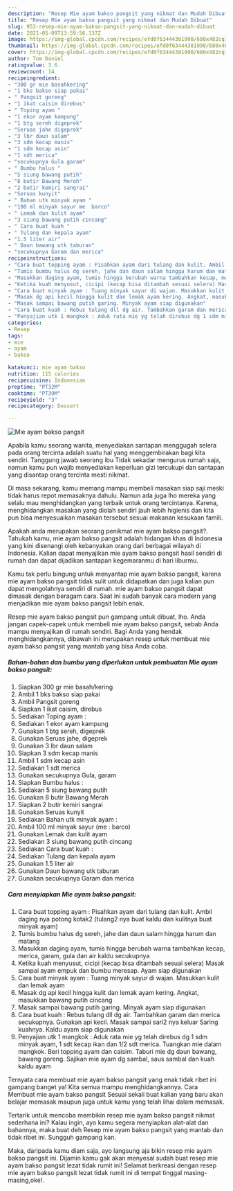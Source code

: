 ```yaml
---
description: "Resep Mie ayam bakso pangsit yang nikmat dan Mudah Dibuat"
title: "Resep Mie ayam bakso pangsit yang nikmat dan Mudah Dibuat"
slug: 953-resep-mie-ayam-bakso-pangsit-yang-nikmat-dan-mudah-dibuat
date: 2021-05-09T13:59:56.137Z
image: https://img-global.cpcdn.com/recipes/efd0f63444381990/680x482cq70/mie-ayam-bakso-pangsit-foto-resep-utama.jpg
thumbnail: https://img-global.cpcdn.com/recipes/efd0f63444381990/680x482cq70/mie-ayam-bakso-pangsit-foto-resep-utama.jpg
cover: https://img-global.cpcdn.com/recipes/efd0f63444381990/680x482cq70/mie-ayam-bakso-pangsit-foto-resep-utama.jpg
author: Tom Daniel
ratingvalue: 3.6
reviewcount: 14
recipeingredient:
- "300 gr mie basahkering"
- "1 bks bakso siap pakai"
- " Pangsit goreng"
- "1 ikat caisim direbus"
- " Toping ayam "
- "1 ekor ayam kampung"
- "1 btg sereh digeprek"
- "Seruas jahe digeprek"
- "3 lbr daun salam"
- "3 sdm kecap manis"
- "1 sdm kecap asin"
- "1 sdt merica"
- "secukupnya Gula garam"
- " Bumbu halus "
- "5 siung bawang putih"
- "8 butir Bawang Merah"
- "2 butir kemiri sangrai"
- "Seruas kunyit"
- " Bahan utk minyak ayam "
- "100 ml minyak sayur me  barco"
- " Lemak dan kulit ayam"
- "3 siung bawang putih cincang"
- " Cara buat kuah "
- " Tulang dan kepala ayam"
- "1.5 liter air"
- " Daun bawang utk taburan"
- "secukupnya Garam dan merica"
recipeinstructions:
- "Cara buat topping ayam : Pisahkan ayam dari tulang dan kulit. Ambil daging nya potong kotak2 (tulang2 nya buat kaldu dan kulitnya buat minyak ayam)"
- "Tumis bumbu halus dg sereh, jahe dan daun salam hingga harum dan matang"
- "Masukkan daging ayam, tumis hingga berubah warna tambahkan kecap, merica, garam, gula dan air kaldu secukupnya"
- "Ketika kuah menyusut, cicipi (kecap bisa ditambah sesuai selera) Masak sampai ayam empuk dan bumbu meresap. Ayam siap digunakan"
- "Cara buat minyak ayam : Tuang minyak sayur di wajan. Masukkan kulit dan lemak ayam"
- "Masak dg api kecil hingga kulit dan lemak ayam kering. Angkat, masukkan bawang putih cincang"
- "Masak sampai bawang putih garing. Minyak ayam siap digunakan"
- "Cara buat kuah : Rebus tulang dll dg air. Tambahkan garam dan merica secukupnya. Gunakan api kecil. Masak sampai sari2 nya keluar Saring kuahnya. Kaldu ayam siap digunakan"
- "Penyajian utk 1 mangkok : Aduk rata mie yg telah direbus dg 1 sdm minyak ayam, 1 sdt kecap ikan dan 1/2 sdt merica. Tuangkan mie dalam mangkok. Beri topping ayam dan caisim. Taburi mie dg daun bawang, bawang goreng. Sajikan mie ayam dg sambal, saus sambal dan kuah kaldu ayam"
categories:
- Resep
tags:
- mie
- ayam
- bakso

katakunci: mie ayam bakso 
nutrition: 115 calories
recipecuisine: Indonesian
preptime: "PT32M"
cooktime: "PT39M"
recipeyield: "3"
recipecategory: Dessert

---
```



![Mie ayam bakso pangsit](https://img-global.cpcdn.com/recipes/efd0f63444381990/680x482cq70/mie-ayam-bakso-pangsit-foto-resep-utama.jpg)

Apabila kamu seorang wanita, menyediakan santapan menggugah selera pada orang tercinta adalah suatu hal yang menggembirakan bagi kita sendiri. Tanggung jawab seorang ibu Tidak sekadar mengurus rumah saja, namun kamu pun wajib menyediakan keperluan gizi tercukupi dan santapan yang disantap orang tercinta mesti nikmat.

Di masa  sekarang, kamu memang mampu membeli masakan siap saji meski tidak harus repot memasaknya dahulu. Namun ada juga lho mereka yang selalu mau menghidangkan yang terbaik untuk orang tercintanya. Karena, menghidangkan masakan yang diolah sendiri jauh lebih higienis dan kita pun bisa menyesuaikan masakan tersebut sesuai makanan kesukaan famili. 



Apakah anda merupakan seorang penikmat mie ayam bakso pangsit?. Tahukah kamu, mie ayam bakso pangsit adalah hidangan khas di Indonesia yang kini disenangi oleh kebanyakan orang dari berbagai wilayah di Indonesia. Kalian dapat menyajikan mie ayam bakso pangsit hasil sendiri di rumah dan dapat dijadikan santapan kegemaranmu di hari liburmu.

Kamu tak perlu bingung untuk menyantap mie ayam bakso pangsit, karena mie ayam bakso pangsit tidak sulit untuk didapatkan dan juga kalian pun dapat mengolahnya sendiri di rumah. mie ayam bakso pangsit dapat dimasak dengan beragam cara. Saat ini sudah banyak cara modern yang menjadikan mie ayam bakso pangsit lebih enak.

Resep mie ayam bakso pangsit pun gampang untuk dibuat, lho. Anda jangan capek-capek untuk membeli mie ayam bakso pangsit, sebab Anda mampu menyajikan di rumah sendiri. Bagi Anda yang hendak menghidangkannya, dibawah ini merupakan resep untuk membuat mie ayam bakso pangsit yang mantab yang bisa Anda coba.

<!--inarticleads1-->

##### Bahan-bahan dan bumbu yang diperlukan untuk pembuatan Mie ayam bakso pangsit:

1. Siapkan 300 gr mie basah/kering
1. Ambil 1 bks bakso siap pakai
1. Ambil  Pangsit goreng
1. Siapkan 1 ikat caisim, direbus
1. Sediakan  Toping ayam :
1. Sediakan 1 ekor ayam kampung
1. Gunakan 1 btg sereh, digeprek
1. Gunakan Seruas jahe, digeprek
1. Gunakan 3 lbr daun salam
1. Siapkan 3 sdm kecap manis
1. Ambil 1 sdm kecap asin
1. Sediakan 1 sdt merica
1. Gunakan secukupnya Gula, garam
1. Siapkan  Bumbu halus :
1. Sediakan 5 siung bawang putih
1. Gunakan 8 butir Bawang Merah
1. Siapkan 2 butir kemiri sangrai
1. Gunakan Seruas kunyit
1. Sediakan  Bahan utk minyak ayam :
1. Ambil 100 ml minyak sayur (me : barco)
1. Gunakan  Lemak dan kulit ayam
1. Sediakan 3 siung bawang putih cincang
1. Sediakan  Cara buat kuah :
1. Sediakan  Tulang dan kepala ayam
1. Gunakan 1.5 liter air
1. Gunakan  Daun bawang utk taburan
1. Gunakan secukupnya Garam dan merica




<!--inarticleads2-->

##### Cara menyiapkan Mie ayam bakso pangsit:

1. Cara buat topping ayam : Pisahkan ayam dari tulang dan kulit. Ambil daging nya potong kotak2 (tulang2 nya buat kaldu dan kulitnya buat minyak ayam)
1. Tumis bumbu halus dg sereh, jahe dan daun salam hingga harum dan matang
1. Masukkan daging ayam, tumis hingga berubah warna tambahkan kecap, merica, garam, gula dan air kaldu secukupnya
1. Ketika kuah menyusut, cicipi (kecap bisa ditambah sesuai selera) Masak sampai ayam empuk dan bumbu meresap. Ayam siap digunakan
1. Cara buat minyak ayam : Tuang minyak sayur di wajan. Masukkan kulit dan lemak ayam
1. Masak dg api kecil hingga kulit dan lemak ayam kering. Angkat, masukkan bawang putih cincang
1. Masak sampai bawang putih garing. Minyak ayam siap digunakan
1. Cara buat kuah : Rebus tulang dll dg air. Tambahkan garam dan merica secukupnya. Gunakan api kecil. Masak sampai sari2 nya keluar Saring kuahnya. Kaldu ayam siap digunakan
1. Penyajian utk 1 mangkok : Aduk rata mie yg telah direbus dg 1 sdm minyak ayam, 1 sdt kecap ikan dan 1/2 sdt merica. Tuangkan mie dalam mangkok. Beri topping ayam dan caisim. Taburi mie dg daun bawang, bawang goreng. Sajikan mie ayam dg sambal, saus sambal dan kuah kaldu ayam




Ternyata cara membuat mie ayam bakso pangsit yang enak tidak ribet ini gampang banget ya! Kita semua mampu menghidangkannya. Cara Membuat mie ayam bakso pangsit Sesuai sekali buat kalian yang baru akan belajar memasak maupun juga untuk kamu yang telah lihai dalam memasak.

Tertarik untuk mencoba membikin resep mie ayam bakso pangsit nikmat sederhana ini? Kalau ingin, ayo kamu segera menyiapkan alat-alat dan bahannya, maka buat deh Resep mie ayam bakso pangsit yang mantab dan tidak ribet ini. Sungguh gampang kan. 

Maka, daripada kamu diam saja, ayo langsung aja bikin resep mie ayam bakso pangsit ini. Dijamin kamu gak akan menyesal sudah buat resep mie ayam bakso pangsit lezat tidak rumit ini! Selamat berkreasi dengan resep mie ayam bakso pangsit lezat tidak rumit ini di tempat tinggal masing-masing,oke!.

